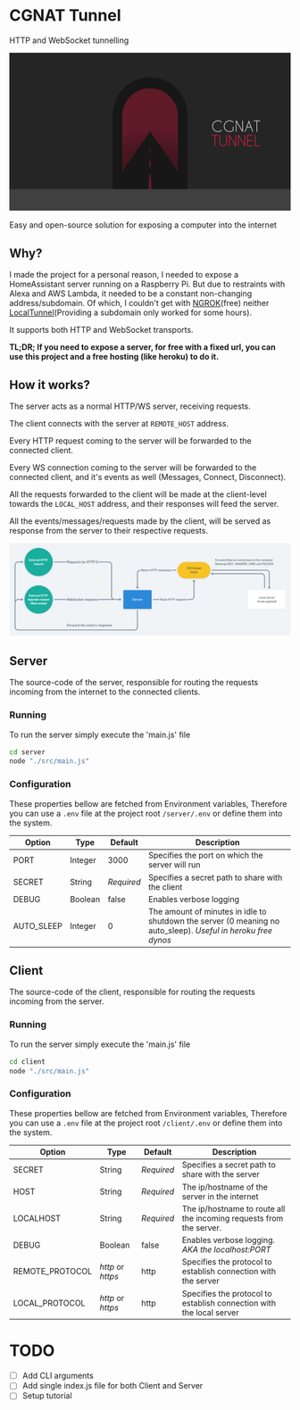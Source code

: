 # CGNAT Tunnel
HTTP and WebSocket tunnelling

![CGNAT Tunnel](cgnat-tunnel.png)

Easy and open-source solution for exposing a computer into the internet

## Why?
I made the project for a personal reason, I needed to expose a HomeAssistant server running on a Raspberry Pi. But due to restraints with Alexa and AWS Lambda, it needed to be a constant non-changing address/subdomain.
Of which, I couldn't get with [NGROK](https://ngrok.com/)(free) neither [LocalTunnel](https://github.com/localtunnel/localtunnel)(Providing a subdomain only worked for some hours).

It supports both HTTP and WebSocket transports.

**TL;DR; If you need to expose a server, for free with a fixed url, you can use this project and a free hosting (like heroku) to do it.**

## How it works?

The server acts as a normal HTTP/WS server, receiving requests.

The client connects with the server at `REMOTE_HOST` address.

Every HTTP request coming to the server will be forwarded to the connected client.

Every WS connection coming to the server will be forwarded to the connected client, and it's events as well (Messages, Connect, Disconnect).

All the requests forwarded to the client will be made at the client-level towards the `LOCAL_HOST` address, and their responses will feed the server.

All the events/messages/requests made by the client, will be served as response from the server to their respective requests.

![Piranha](how-it-works.png)

## Server

The source-code of the server, responsible for routing the requests incoming from the internet to the connected clients.

### Running

To run the server simply execute the 'main.js' file

```sh
cd server
node "./src/main.js"
```

### Configuration

These properties bellow are fetched from Environment variables,
Therefore you can use a `.env` file at the project root `/server/.env` or define them into the system.

|Option|Type|Default|Description|
|--|--|--|--|
|PORT|Integer|3000|Specifies the port on which the server will run|
|SECRET|String|*Required*|Specifies a secret path to share with the client|
|DEBUG|Boolean|false|Enables verbose logging|
|AUTO_SLEEP|Integer|0|The amount of minutes in idle to shutdown the server (0 meaning no auto_sleep). *Useful in heroku free dynos*|


## Client

The source-code of the client, responsible for routing the requests incoming from the server.

### Running

To run the server simply execute the 'main.js' file

```sh
cd client
node "./src/main.js"
```

### Configuration

These properties bellow are fetched from Environment variables,
Therefore you can use a `.env` file at the project root `/client/.env` or define them into the system.

|Option|Type|Default|Description|
|--|--|--|--|
|SECRET|String|*Required*|Specifies a secret path to share with the server|
|HOST|String|*Required*|The ip/hostname of the server in the internet|
|LOCALHOST|String|*Required*|The ip/hostname to route all the incoming requests from the server. |
|DEBUG|Boolean|false|Enables verbose logging. *AKA the localhost:PORT*|
|REMOTE_PROTOCOL|*http* or *https*|http|Specifies the protocol to establish connection with the server|
|LOCAL_PROTOCOL|*http* or *https*|http|Specifies the protocol to establish connection with the local server|

# TODO
- [ ] Add CLI arguments
- [ ] Add single index.js file for both Client and Server
- [ ] Setup tutorial
